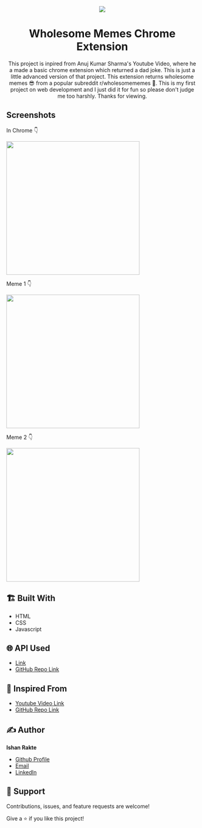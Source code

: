 <p align="center">
<img src="https://github.com/IshanRakte/wholesome_memes_chrome_extension/blob/main/extension/logo.png"  class="center">
</p>

<h1 align="center">Wholesome Memes Chrome Extension</h1>

<p align="center">This project is inpired from Anuj Kumar Sharma's Youtube Video, where he a made a basic chrome extension which returned a dad joke. This is just a little advanced version of that project. This extension returns wholesome memes 😎 from a popular subreddit r/wholesomememes 🥰. This is my first project on web development and I just did it for fun so please don't judge me too harshly. Thanks for viewing. </p>

## Screenshots

<p>In Chrome 👇</p>

<img src="https://github.com/IshanRakte/wholesome_memes_chrome_extension/blob/main/screenshots/extension.jpg" width="350">

<p>Meme 1 👇</p>
<img src="https://github.com/IshanRakte/wholesome_memes_chrome_extension/blob/main/screenshots/meme1.jpg" width="350">

<p>Meme 2 👇</p>
<img src="https://github.com/IshanRakte/wholesome_memes_chrome_extension/blob/main/screenshots/meme2.jpg" width="350">

## 🏗️ Built With 

- HTML
- CSS
- Javascript

## 🌐 API Used
- [Link](https://meme-api.herokuapp.com/gimme/wholesomememes)
- [GitHub Repo Link](https://github.com/D3vd/Meme_Api)

## 🤔 Inspired From
- [Youtube Video Link](https://www.youtube.com/watch?v=gtF2nHVjqFk)
- [GitHub Repo Link](https://github.com/Anuj-Kumar-Sharma/Dad-Jokes-Chrome-Extension)

## ✍️ Author

**Ishan Rakte**

- [Github Profile](https://github.com/IshanRakte)
- [Email](mailto:ishan.rakte@gmail.com?subject=Hi "Hi!" )
- [LinkedIn](https://www.linkedin.com/in/ishanrakte/) 

 ## 🤝 Support

Contributions, issues, and feature requests are welcome!

Give a ⭐️ if you like this project!
